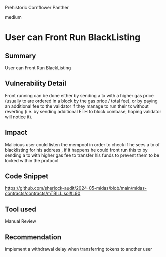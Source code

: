 Prehistoric Cornflower Panther

medium

# User can Front Run  BlackListing

## Summary
User can Front Run  BlackListing

## Vulnerability Detail
Front running can be done either by sending a tx with a higher gas price (usually tx are ordered in a block by the gas price / total fee), or by paying an additional fee to the validator if they manage to run their tx without reverting (i.e. by sending additional ETH to block.coinbase, hoping validator will notice it).

## Impact
Malicious user could listen the mempool in order to check if he sees a tx of blacklisting for his address , if it happens he could front run this tx by sending a tx with higher gas fee to transfer his funds to prevent them to be locked within the protocol 
## Code Snippet
https://github.com/sherlock-audit/2024-05-midas/blob/main/midas-contracts/contracts/mTBILL.sol#L90

## Tool used

Manual Review

## Recommendation
 implement a withdrawal delay when transferring tokens to another user
